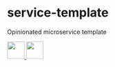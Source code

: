 
service-template
================

Opinionated microservice template

<!-- BADGES -->
<p>
  <a href="https://circleci.com/gh/jnordberg/service-template">
    <img height="40" src="https://img.shields.io/circleci/project/github/jnordberg/service-template.svg?style=flat-square">
  </a>
  <a href="./LICENSE.md">
    <img height="40" src="https://img.shields.io/github/license/jnordberg/service-template.svg?style=flat-square">
  </a>
</p>
